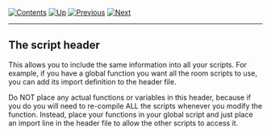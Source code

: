 []()

[![Contents](contents.gif)](ags.md) [![Up](up.gif)](ags28.md#topic41)
[![Previous](back.gif)](ags32.md#topic44)
[![Next](forward.gif)](ags34.md#StringFormats)

------------------------------------------------------------------------

The script header
-----------------

This allows you to include the same information into all your scripts.
For example, if you have a global function you want all the room scripts
to use, you can add its import definition to the header file.

Do NOT place any actual functions or variables in this header, because
if you do you will need to re-compile ALL the scripts whenever you
modify the function. Instead, place your functions in your global script
and just place an import line in the header file to allow the other
scripts to access it.
